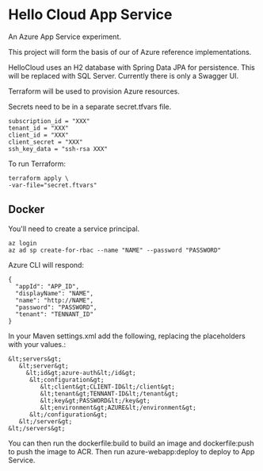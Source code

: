 # Hello Cloud App Service 
An Azure App Service experiment.

This project will form the basis of our of Azure reference implementations.

HelloCloud uses an H2 database with Spring Data JPA for persistence. This will be replaced with SQL Server.
Currently there is only a Swagger UI.

Terraform will be used to provision Azure resources.

Secrets need to be in a separate secret.tfvars file.

```
subscription_id = "XXX"
tenant_id = "XXX"
client_id = "XXX"
client_secret = "XXX"
ssh_key_data = "ssh-rsa XXX"

```

To run Terraform:

```
terraform apply \
-var-file="secret.ftvars"
```

## Docker
You'll need to create a service principal.

```
az login
az ad sp create-for-rbac --name "NAME" --password "PASSWORD"
```

Azure CLI will respond:

```
{
  "appId": "APP_ID",
  "displayName": "NAME",
  "name": "http://NAME",
  "password": "PASSWORD",
  "tenant": "TENNANT_ID"
}
```

In your Maven settings.xml add the following, replacing the placeholders with your values.:

```
&lt;servers&gt;
   &lt;server&gt;
     &lt;id&gt;azure-auth&lt;/id&gt;
      &lt;configuration&gt;
         &lt;client&gt;CLIENT-ID&lt;/client&gt;
         &lt;tenant&gt;TENNANT-ID&lt;/tenant&gt;
         &lt;key&gt;PASSWORD&lt;/key&gt;
         &lt;environment&gt;AZURE&lt;/environment&gt;
      &lt;/configuration&gt;
   &lt;/server&gt;
&lt;/servers&gt;
```

You can then run the dockerfile:build to build an image and dockerfile:push to push the image to ACR.
Then run azure-webapp:deploy to deploy to App Service.

